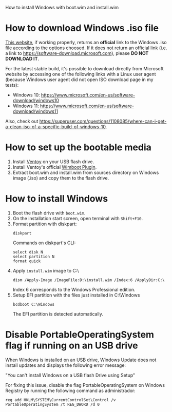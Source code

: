 How to install Windows with boot.wim and install.wim

How to download Windows .iso file
===========================================================================

[This website](https://tb.rg-adguard.net/public.php), if working properly,
returns an **official** link to the Windows .iso file according to the
options choosed. If it does not return an official link (i.e. a link to
https://software-download.microsoft.com), please **DO NOT DOWNLOAD IT**.

For the latest stable build, it's possible to download directly from
Microsoft website by accessing one of the following links with a Linux
user agent (because Windows user agent did not open ISO download page in
my tests):

- Windows 10: <https://www.microsoft.com/en-us/software-download/windows10>
- Windows 11: <https://www.microsoft.com/en-us/software-download/windows11>

Also, check out <https://superuser.com/questions/1108085/where-can-i-get-a-clean-iso-of-a-specific-build-of-windows-10>.

How to set up the bootable media
===========================================================================

1. Install [Ventoy](https://github.com/ventoy/Ventoy) on your USB flash
   drive.
2. Install Ventoy's official [Wimboot Plugin](https://www.ventoy.net/en/plugin_wimboot.html).
3. Extract boot.wim and install.wim from sources directory on Windows image
   (.iso) and copy them to the flash drive.

How to install Windows
===========================================================================

1. Boot the flash drive with `boot.wim`.
2. On the installation start screen, open terminal with `Shift+F10`.
3. Format partition with diskpart:
     ```
     diskpart
     ```
   Commands on diskpart's CLI:
     ```
     select disk N
     select partition N
     format quick
     ```
4. Apply `install.wim` image to C:\
     ```
     dism /Apply-Image /ImageFile:D:\install.wim /Index:6 /ApplyDir:C:\
     ```
     Index 6 corresponds to the Windows Professional edition.
5. Setup EFI partition with the files just installed in C:\Windows
     ```
     bcdboot C:\Windows
     ```
     The EFI partition is detected automatically.

Disable PortableOperatingSystem flag if running on an USB drive
===========================================================================

When Windows is installed on an USB drive, Windows Update does not install
updates and displays the following error message:

  "You can't install Windows on a USB flash Drive using Setup"

For fixing this issue, disable the flag PortableOperatingSystem on Windows
Registry by running the following command as administrador:

```
reg add HKLM\SYSTEM\CurrentControlSet\Control /v PortableOperatingSystem /t REG_DWORD /d 0
```
